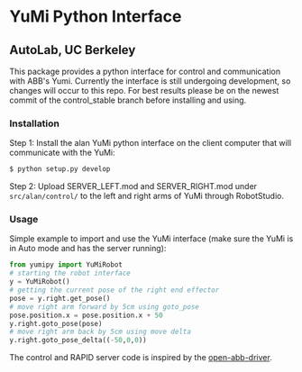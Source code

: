# YuMi Python Interface
## AutoLab, UC Berkeley

This package provides a python interface for control and communication with ABB's Yumi. Currently the interface is still undergoing development, so changes will occur to this repo. For best results please be on the newest commit of the control_stable branch before installing and using. 

### Installation
Step 1: Install the alan YuMi python interface on the client computer that will communicate with the YuMi:
```sh
$ python setup.py develop
```
Step 2: Upload SERVER_LEFT.mod and SERVER_RIGHT.mod under `src/alan/control/` to the left and right arms of YuMi through RobotStudio.
### Usage
Simple example to import and use the YuMi interface (make sure the YuMi is in Auto mode and has the server running):
```python
from yumipy import YuMiRobot
# starting the robot interface
y = YuMiRobot()
# getting the current pose of the right end effector
pose = y.right.get_pose()
# move right arm forward by 5cm using goto_pose
pose.position.x = pose.position.x + 50
y.right.goto_pose(pose)
# move right arm back by 5cm using move delta
y.right.goto_pose_delta((-50,0,0))
```

The control and RAPID server code is inspired by the [open-abb-driver](https://github.com/robotics/open_abb).